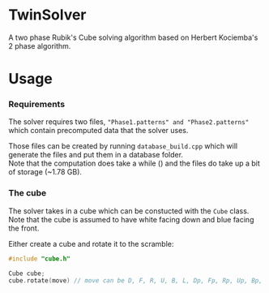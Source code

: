 # TwinSolver
A two phase Rubik's Cube solving algorithm based on Herbert Kociemba's 2 phase algorithm.

# Usage
### Requirements
The solver requires two files, `"Phase1.patterns" and "Phase2.patterns"` which contain precomputed data that the solver uses.

Those files can be created by running `database_build.cpp` which will generate the files and put them in a database folder. <br>
Note that the computation does take a while () and the files do take up a bit of storage (~1.78 GB).

### The cube
The solver takes in a cube which can be constucted with the `Cube` class. <br>
Note that the cube is assumed to have white facing down and blue facing the front.

Either create a cube and rotate it to the scramble:
```C++
#include "cube.h"

Cube cube;
cube.rotate(move) // move can be D, F, R, U, B, L, Dp, Fp, Rp, Up, Bp, Lp, D2, F2, R2, U2, B2, L2
```
